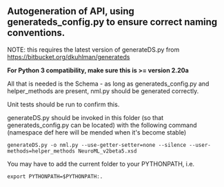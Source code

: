 ## Autogeneration of API, using generateds_config.py to ensure correct naming conventions.

NOTE: this requires the latest version of generateDS.py from https://bitbucket.org/dkuhlman/generateds

**For Python 3 compatibility, make sure this is >= version 2.20a**

All that is needed is the Schema - as long as generateds_config.py and helper_methods are present, nml.py should be generated correctly.

Unit tests should be run to confirm this.

generateDS.py should be invoked in this folder (so that generateds_config.py can be located) with the following command (namespace def here will be mended when it's become stable)

    generateDS.py -o nml.py --use-getter-setter=none --silence --user-methods=helper_methods NeuroML_v2beta5.xsd

You may have to add the current folder to your PYTHONPATH, i.e.

    export PYTHONPATH=$PYTHONPATH:.

